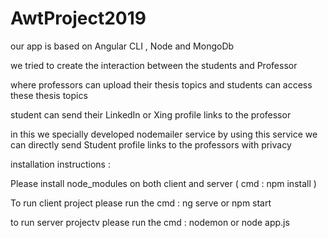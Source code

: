 # AwtProject2019

our app is based on Angular CLI , Node and MongoDb

we tried to create the interaction between the students and Professor 

where professors can upload their thesis topics and students can access these thesis topics 

student can send their LinkedIn or Xing profile links to the professor  
 
in this we specially developed nodemailer service by using this service we can directly send Student profile links to the professors with privacy 



installation instructions :

Please install node_modules on both client and server ( cmd : npm install )

To run client project please run the cmd : ng serve or npm start 

to run server projectv please run the cmd : nodemon or node app.js

